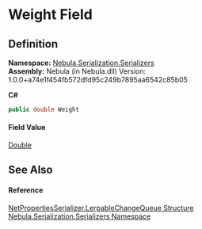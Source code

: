 # Weight Field




## Definition
**Namespace:** <a href="N_Nebula_Serialization_Serializers">Nebula.Serialization.Serializers</a>  
**Assembly:** Nebula (in Nebula.dll) Version: 1.0.0+a74e1f454fb572dfd95c249b7895aa6542c85b05

**C#**
``` C#
public double Weight
```



#### Field Value
<a href="https://learn.microsoft.com/dotnet/api/system.double" target="_blank" rel="noopener noreferrer">Double</a>

## See Also


#### Reference
<a href="T_Nebula_Serialization_Serializers_NetPropertiesSerializer_LerpableChangeQueue">NetPropertiesSerializer.LerpableChangeQueue Structure</a>  
<a href="N_Nebula_Serialization_Serializers">Nebula.Serialization.Serializers Namespace</a>  
